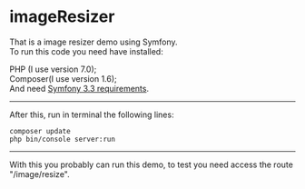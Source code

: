 imageResizer
============
That is a image resizer demo using Symfony.  
To run this code you need have installed:

PHP (I use version 7.0);  
Composer(I use version 1.6);  
And need [Symfony 3.3 requirements](http://symfony.com/doc/3.3/reference/requirements.html).

------------
After this, run in terminal the following lines: 
``` 
composer update  
php bin/console server:run
```
------------
With this you probably can run this demo, to test you need access the route "/image/resize".

